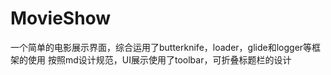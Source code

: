 # MovieShow
一个简单的电影展示界面，综合运用了butterknife，loader，glide和logger等框架的使用
按照md设计规范，UI展示使用了toolbar，可折叠标题栏的设计

